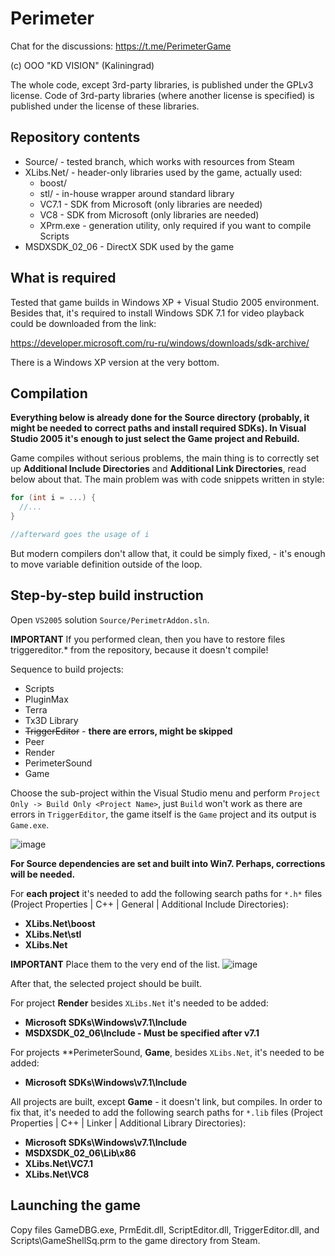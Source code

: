 # Perimeter

Chat for the discussions: https://t.me/PerimeterGame

(с) ООО "KD VISION" (Kaliningrad)

The whole code, except 3rd-party libraries, is published under the GPLv3 license. Code of 3rd-party libraries (where another license is specified) is published under the license of these libraries.

## Repository contents

* Source/ - tested branch, which works with resources from Steam
* XLibs.Net/ - header-only libraries used by the game, actually used:
  * boost/
  * stl/ - in-house wrapper around standard library
  * VC7.1 - SDK from Microsoft (only libraries are needed)
  * VC8 - SDK from Microsoft (only libraries are needed)
  * XPrm.exe - generation utility, only required if you want to compile Scripts
* MSDXSDK_02_06 - DirectX SDK used by the game

## What is required

Tested that game builds in Windows XP + Visual Studio 2005 environment. Besides that, it's required
to install Windows SDK 7.1 for video playback could be downloaded from the link:

https://developer.microsoft.com/ru-ru/windows/downloads/sdk-archive/

There is a Windows XP version at the very bottom.

## Compilation

**Everything below is already done for the Source directory (probably, it might be needed to correct paths and install required SDKs). In Visual Studio 2005 it's enough to just select the Game project and Rebuild.**

Game compiles without serious problems, the main thing is to correctly set up **Additional Include Directories** and **Additional Link Directories**,
read below about that. The main problem was with code snippets written in style:

```C++
for (int i = ...) {
  //...
}

//afterward goes the usage of i
```

But modern compilers don't allow that, it could be simply fixed, - it's enough to move variable definition outside of the loop.

## Step-by-step build instruction

Open `VS2005` solution  `Source/PerimetrAddon.sln`.


**IMPORTANT** If you performed clean, then you have to restore files triggereditor.* from the repository, because it doesn't compile!

Sequence to build projects:
* Scripts
* PluginMax
* Terra
* Tx3D Library
* ~~TriggerEditor~~ - **there are errors, might be skipped**
* Peer
* Render
* PerimeterSound
* Game

Choose the sub-project within the Visual Studio menu and perform `Project Only -> Build Only <Project Name>`, just `Build` won't work as there are errors in `TriggerEditor`,
the game itself is the `Game` project and its output is `Game.exe`.

![image](https://user-images.githubusercontent.com/1727152/114376550-e9dba480-9baf-11eb-822e-49e47d9853fe.png)

**For Source dependencies are set and built into Win7. Perhaps, corrections will be needed.**

For **each project** it's needed to add the following search paths for `*.h*` files (Project Properties | C++ | General | Additional Include Directories):
* **XLibs.Net\boost**
* **XLibs.Net\stl**
* **XLibs.Net**

**IMPORTANT** Place them to the very end of the list.
![image](https://user-images.githubusercontent.com/1727152/114377393-d0872800-9bb0-11eb-8991-1668535b9ded.png)

After that, the selected project should be built.

For project **Render** besides `XLibs.Net` it's needed to be added:
* **Microsoft SDKs\Windows\v7.1\Include**
* **MSDXSDK_02_06\Include - Must be specified after v7.1**

For projects **PerimeterSound, **Game**, besides `XLibs.Net`, it's needed to be added:
* **Microsoft SDKs\Windows\v7.1\Include**

All projects are built, except **Game** - it doesn't link, but compiles. In order to fix that, it's needed to add the following search paths for `*.lib` files (Project Properties | C++ | Linker | Additional Library Directories):
* **Microsoft SDKs\Windows\v7.1\Include**
* **MSDXSDK_02_06\Lib\x86**
* **XLibs.Net\VC7.1**
* **XLibs.Net\VC8**

## Launching the game
Copy files GameDBG.exe, PrmEdit.dll, ScriptEditor.dll, TriggerEditor.dll, and Scripts\GameShellSq.prm to the game directory from Steam.
